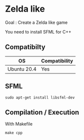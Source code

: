 # Zelda like
Goal : Create a Zelda like game

You need to install SFML for C++

## Compatibilty
OS|Compatibility
--|-------------
Ubuntu 20.4|Yes
## SFML
```
sudo apt-get install libsfml-dev
```

## Compilation / Execution
With Makefile
```
make cpp
```